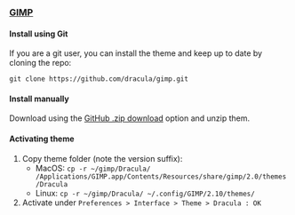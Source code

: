 ### [GIMP](https://www.gimp.org/)

#### Install using Git

If you are a git user, you can install the theme and keep up to date by cloning the repo:

    git clone https://github.com/dracula/gimp.git

#### Install manually

Download using the [GitHub .zip download](https://github.com/dracula/gimp/archive/master.zip) option and unzip them.

#### Activating theme

1. Copy theme folder (note the version suffix):
   - MacOS: `cp -r ~/gimp/Dracula/ /Applications/GIMP.app/Contents/Resources/share/gimp/2.0/themes/Dracula`
   - Linux: `cp -r ~/gimp/Dracula/ ~/.config/GIMP/2.10/themes/`
2. Activate under `Preferences > Interface > Theme > Dracula : OK`
